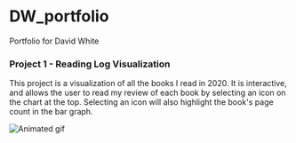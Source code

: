 # DW_portfolio
Portfolio for David White

### Project 1 - Reading Log Visualization

This project is a visualization of all the books I read in 2020. It is interactive, and allows the user to read my review of each book by selecting an icon on the chart at the top. Selecting an icon will also highlight the book's page count in the bar graph.


![Animated gif](https://gph.is/g/aNLMYGv)
